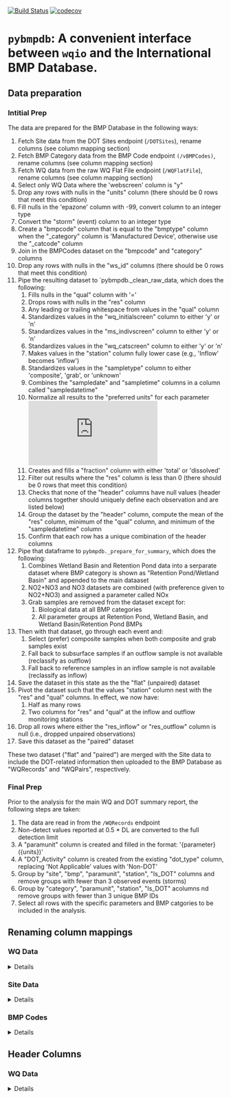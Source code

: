 [![Build Status](https://travis-ci.org/Geosyntec/pybmpdb.svg?branch=master)](https://travis-ci.org/Geosyntec/pybmpdb)
[![codecov](https://codecov.io/gh/Geosyntec/pybmpdb/branch/master/graph/badge.svg)](https://codecov.io/gh/Geosyntec/pybmpdb)

# `pybmpdb`: A convenient interface between `wqio` and the International BMP Database.

## Data preparation

### Intitial Prep

The data are prepared for the BMP Database in the following ways:

1. Fetch Site data from the DOT Sites endpoint (`/DOTSites`), rename columns (see column mapping section)
1. Fetch BMP Category data from the BMP Code endpoint `(/vBMPCodes)`, rename columns (see column mapping section)
1. Fetch WQ data from the raw WQ Flat File endpoint (`/WQFlatFile`), rename columns (see column mapping section)
1. Select only WQ Data where the 'webscreen' column is "y"
1. Drop any rows with nulls in the "units" column (there should be 0 rows that meet this condition)
1. Fill nulls in the 'epazone' column with -99, convert column to an integer type
1. Convert the "storm" (event) column to an integer type
1. Create a "bmpcode" column that is equal to the "bmptype" column when the "_category" column is 'Manufactured Device', otherwise use the "_catcode" column
1. Join in the BMPCodes dataset on the "bmpcode" and "category" columns
1. Drop any rows with nulls in the "ws_id" columns (there should be 0 rows that meet this condition)
1. Pipe the resulting dataset to `pybmpdb._clean_raw_data, which does the following:
    1. Fills nulls in the "qual" column with '='
    1. Drops rows with nulls in the "res" column
    1. Any leading or trailing whitespace from values in the "qual" column
    1. Standardizes values in the "wq_initialscreen" column to either 'y' or 'n'
    1. Standardizes values in the "ms_indivscreen" column to either 'y' or 'n'
    1. Standardizes values in the "wq_catscreen" column to either 'y' or 'n'
    1. Makes values in the "station" column fully lower case (e.g., 'Inflow' becomes 'inflow')
    1. Standardizes values in the "sampletype" column to either 'composite', 'grab', or 'unknown'
    1. Combines the "sampledate" and "sampletime" columns in a column called "sampledatetime"
    1. Normalize all results to the "preferred units" for each parameter ![See here for more info](https://github.com/Geosyntec/pybmpdb/blob/master/pybmpdb/_parameters.py)
    1. Creates and fills a "fraction" column with either 'total' or 'dissolved'
    1. Filter out results where the "res" column is less than 0 (there should be 0 rows that meet this condition)
    1. Checks that none of the "header" columns have null values (header columns together should uniquely define each observation and are listed below)
    1. Group the dataset by the "header" column, compute the mean of the "res" column, minimum of the "qual" column, and minimum of the "sampledatetime" column
    1. Confirm that each row has a unique combination of the header columns
1. Pipe that dataframe to `pybmpdb._prepare_for_summary`, which does the following:
    1. Combines Wetland Basin and Retention Pond data into a serparate dataset where BMP category is shown as "Retention Pond/Wetland Basin" and appended to the main dataaset
    1. NO2+NO3 and NO3 datasets are combined (with preference given to NO2+NO3) and assigned a parameter called NOx
    1. Grab samples are removed from the dataset except for:
        1. Biological data at all BMP categories
        1. All parameter groups at Retention Pond, Wetland Basin, and Wetland Basin/Retention Pond BMPs
1. Then with that dataset, go through each event and:
    1. Select (prefer) composite samples when both composite and grab samples exist
    1. Fall back to subsurface samples if an outflow sample is not available (reclassify as outflow)
    1. Fall back to reference samples in an inflow sample is not available (reclassify as inflow)
1. Save the dataset in this state as the the "flat" (unpaired) dataset
1. Pivot the dataset such that the values "station" column nest with the "res" and "qual" columns. In effect, we now have:
    1. Half as many rows
    1. Two columns for "res" and "qual" at the inflow and outflow monitoring stations
1. Drop all rows where either the "res_inflow" or "res_outflow" column is null (i.e., dropped unpaired observations)
1. Save this dataset as the "paired" dataset

These two dataset ("flat" and "paired") are merged with the Site data to include the DOT-related information then uploaded to the BMP Database as "WQRecords" and "WQPairs", respectively.

### Final Prep

Prior to the analysis for the main WQ and DOT summary report, the following steps are taken:

1. The data are read in from the `/WQRecords` endpoint
1. Non-detect values reported at 0.5 * DL are converted to the full detection limit
1. A "paramunit" column is created and filled in the format: '{parameter} ({units})'
1. A "DOT_Activity" column is created from the existing "dot_type" column, replacing 'Not Applicable' values with 'Non-DOT'
1. Group by "site", "bmp", "paramunit", "station", "Is_DOT" columns and remove groups with fewer than 3 observed events (storms)
1. Group by "category", "paramunit", "station", "Is_DOT" acolumns nd remove groups with fewer than 3 unique BMP IDs
1. Select all rows with the specific parameters and BMP catgories to be included in the analysis.

## Renaming column mappings

### WQ Data

<details>

* SiteID → site_id
* SiteName → site
* City → city
* State → state
* Country → country
* EPARainZone → epazone
* DOT_flag → dot_flag
* BMPID → bmp_id
* BMPName → bmp
* BMPCategory_Code → _catcode
* BMPCategory_Desc → _category
* BMPType → bmptype
* BMPType_Desc → bmpdesc
* MSID → ms_id
* MSName → ms
* MSType → station
* EventID → storm
* EventType → event_type
* DateSample → sampledate
* TimeSample → sampletime
* SampleMedia → watertype
* SampleType → sampletype
* WQID → wq_id
* WSID → ws_id
* ParameterName → parameter
* Value_SubHalfDL → res
* Value_Unit → units
* WQQualifier → qual
* DetectionLimit → DL
* InitialScreen_flag → wq_initialscreen
* CategoryAnalysisScreen_flag → _screenflag
* UseIndividualAnalysis_Flag → ms_indivscreen
* UseCateogoryAnalysis_Flag → _cat
* UseInCategoricalAnalysis → wq_catscreen
* UseInWebTool → webscreen
* DOT_ActivityType_flag → dot_type
* ParameterGroupCode → paramgroup

</details>

### Site Data

<details>

* SiteID → site_id
* DOT_AADT → aadt
* BMPID → bmp_id
* WSID → ws_id

</details>

### BMP Codes

<details>

* category_name → category
* category_code → bmpcode

</details>

## Header Columns

### WQ Data

<details>

* category
* epazone
* state
* site
* bmp
* station
* storm
* sampletype
* watertype
* paramgroup
* units
* parameter
* fraction
* wq_initialscreen
* ms_indivscreen
* wq_catscreen
* bmptype
* ws_id
* site_id
* bmp_id

<details>
